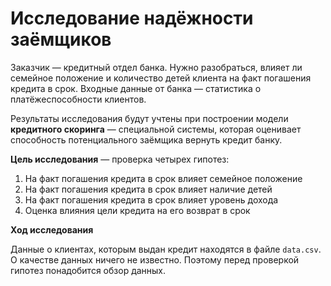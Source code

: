# Исследование надёжности заёмщиков

Заказчик — кредитный отдел банка. Нужно разобраться, влияет ли семейное положение и количество детей клиента на факт погашения кредита в срок. Входные данные от банка — статистика о платёжеспособности клиентов.

Результаты исследования будут учтены при построении модели **кредитного скоринга** — специальной системы, которая оценивает способность потенциального заёмщика вернуть кредит банку.

**Цель исследования** — проверка четырех гипотез:
1. На факт погашения кредита в срок влияет семейное положение
2. На факт погашения кредита в срок влияет наличие детей 
3. На факт погашения кредита в срок влияет уровень дохода
4. Оценка влияния цели кредита на его возврат в срок

**Ход исследования**

Данные о клиентах, которым выдан кредит находятся в файле `data.csv`. О качестве данных ничего не известно. Поэтому перед проверкой гипотез понадобится обзор данных. 
